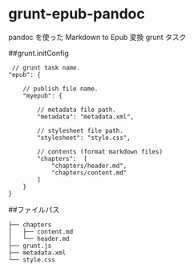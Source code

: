 grunt-epub-pandoc
=================


pandoc を使った Markdown to Epub 変換 grunt タスク


##grunt.initConfig

	 // grunt task name.
 	"epub": {

		// publish file name.
		"myepub": {

			// metadata file path.
			"metadata": "metadata.xml",

			// stylesheet file path.
			"stylesheet": "style.css",

			// contents (format markdown files)
			"chapters":  [
				"chapters/header.md",
				"chapters/content.md"
			]
		}
	}


##ファイルパス

	├── chapters
	│   ├── content.md
	│   └── header.md
	├── grunt.js
	├── metadata.xml
	└── style.css


